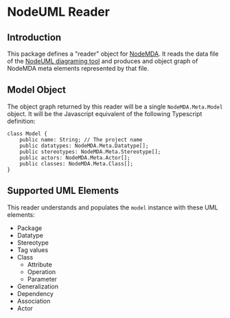 # NodeUML Reader

## Introduction

This package defines a "reader" object for [NodeMDA](https://github.com/joelkoz/NodeMDA).  It reads the data file of the [NodeUML diagraming tool](https://marketplace.visualstudio.com/items?itemName=joelkoz.nodeuml) and produces
and object graph of NodeMDA meta elements represented by that file. 

## Model Object

The object graph returned by this reader will be a single `NodeMDA.Meta.Model` object.
It will be the Javascript equivalent of the following Typescript definition:

```
class Model {
    public name: String; // The project name
    public datatypes: NodeMDA.Meta.Datatype[];
    public stereotypes: NodeMDA.Meta.Stereotype[];
    public actors: NodeMDA.Meta.Actor[];
    public classes: NodeMDA.Meta.Class[];
}

```

## Supported UML Elements

This reader understands and populates the `model` instance with these UML elements:

* Package
* Datatype
* Stereotype
* Tag values
* Class
  - Attribute
  - Operation
  - Parameter
* Generalization
* Dependency
* Association
* Actor
